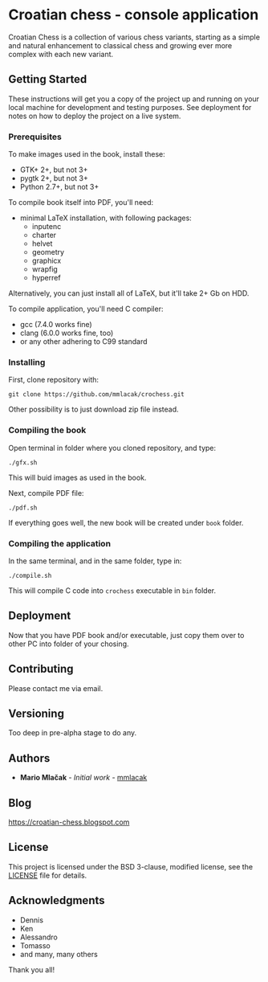 # Croatian chess - console application

Croatian Chess is a collection of various chess variants,
starting as a simple and natural enhancement to classical
chess and growing ever more complex with each new variant.

## Getting Started

These instructions will get you a copy of the project up and
running on your local machine for development and testing
purposes. See deployment for notes on how to deploy the
project on a live system.

### Prerequisites

To make images used in the book, install these:
- GTK+ 2+, but not 3+
- pygtk 2+, but not 3+
- Python 2.7+, but not 3+

To compile book itself into PDF, you'll need:
- minimal LaTeX installation, with following packages:
  - inputenc
  - charter
  - helvet
  - geometry
  - graphicx
  - wrapfig
  - hyperref

Alternatively, you can just install all of LaTeX,
but it'll take 2+ Gb on HDD.

To compile application, you'll need C compiler:
- gcc (7.4.0 works fine)
- clang (6.0.0 works fine, too)
- or any other adhering to C99 standard

### Installing

First, clone repository with:

```
git clone https://github.com/mmlacak/crochess.git
```

Other possibility is to just download zip file instead.

### Compiling the book

Open terminal in folder where you cloned repository, and type:

```
./gfx.sh
```

This will buid images as used in the book.

Next, compile PDF file:

```
./pdf.sh
```

If everything goes well, the new book will be created under `book` folder.

### Compiling the application

In the same terminal, and in the same folder, type in:

```
./compile.sh
```

This will compile C code into `crochess` executable in `bin` folder.

## Deployment

Now that you have PDF book and/or executable, just copy them over to
other PC into folder of your chosing.

## Contributing

Please contact me via email.

## Versioning

Too deep in pre-alpha stage to do any.

## Authors

* **Mario Mlačak** - *Initial work* - [mmlacak](https://github.com/mmlacak)

## Blog

https://croatian-chess.blogspot.com

## License

This project is licensed under the BSD 3-clause, modified license,
see the [LICENSE](LICENSE) file for details.

## Acknowledgments

* Dennis
* Ken
* Alessandro
* Tomasso
* and many, many others

Thank you all!

